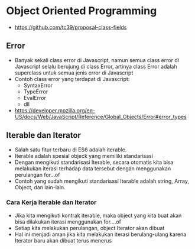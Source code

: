 # Object Oriented Programming

* https://github.com/tc39/proposal-class-fields

## Error
* Banyak sekali class error di Javascript, namun semua class error di Javascript selalu berujung di class Error, artinya class Error adalah superclass untuk semua jenis error di Javascript
* Contoh class error yang terdapat di Javascript:
    * SyntaxError
    * TypeError
    * EvalError
    * dll
* https://developer.mozilla.org/en-US/docs/Web/JavaScript/Reference/Global_Objects/Error#error_types


## Iterable dan Iterator
* Salah satu fitur terbaru di ES6 adalah iterable.
* Iterable adalah spesial objeck yang memiliki standarisasi
* Dengan mengikuti standarisasi Iterable, secara otomatis kita bisa melakukan iterasi terhadap data tersebut dengan menggunakan perulangan for...of
* Contoh yang sudah mengikuti standarisasi Iterable adalah string, Array, Object, dan lain-lain.

### Cara Kerja Iterable dan Iterator
* Jika kita mengikuti kontrak iterable, maka object yang kita buat akan bisa dilakukan iterasi menggunakan for....of
* Setiap kita melakukan perulangan, object Iterator akan dibuat
* Hal ini menjadi aman jika kita melakukan iterasi berulang-ulang karena Iterator baru akan dibuat terus menerus